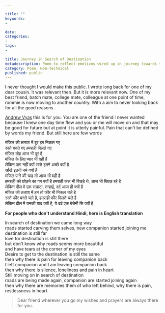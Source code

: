 ```yaml
---

title: ""
keywords:
- 

date: 
categories:
- 
tags:
- 

title: Journey in Search of Destination
metadescription: Poem to reflect emotions wired up in journey towards the destination
category: Poem, Non-Technical 
published: public
---
```


I never thought I would make this public. I wrote long back for one of my dear cousin. It was relevant then. But it is more relevant now. One of my best friend, batch mate, college mate, colleague at one point of time, rommie is now moving to another country. With a aim to never looking back for all the good reasons. 

[Andrew Vyas](https://twitter.com/nrezzzz) this is for you. You are one of the friend I never wanted because I knew one day time flew and you or me will move on and that may be good for future but at point it is utterly painful. Pain that can't be defined by words my friend. But still here are few words

 




मंजिल की तलाश में दूर हम निकल गए  
रस्ते बनते गए हमराही मिलते गए  
मंजिल तोह आज भी दूर है  
मंजिल के लिए प्यार भी  वही है  
लेकिन पता नहीं क्यों रस्ते इतने अच्छे क्यों है  
आँखे इतनी नर्म क्यों है  
मंजिल पाने की चाह तो आज भी वही है  
हमराही को छोड़ने का गम क्यों है 
हमराही कल भी बिछड़े थे, आज भी बिछड़ रहे है  
लेकिन दील मे एक सन्नाटा, तन्हाई, दर्द आज ही क्यों है  
मंजिल की तलाश में हम तो फीर भी निकल चले है  
रस्ते फीर बनते चले है, हमराही फीर मिलते चले है  
लेकिन दील मै उनकी याद क्यों है, ये दर्द एक बेचैनी सि क्यों है 



**For people who don't understand Hindi, here is English translation**



In search of destination we came long way  
roads started carving them selves, new companion started joining me  
destination is still far  
love for destination is still there  
but don't know why roads seems more beautiful  
and have tears at the corner of my eyes  
Desire to get to the destination is still the same  
then why there is pain for leaving companion back  
I left companion and I am leaving companion back  
then why there is silence, loneliness and pain in heart  
Still moving on in search of destination   
roads are being made again, companion are started joining again  
then why there are memories them of who left behind, why there is pain, restlessness in heart.




> Dear friend wherever you go my wishes and prayers are always there for you.